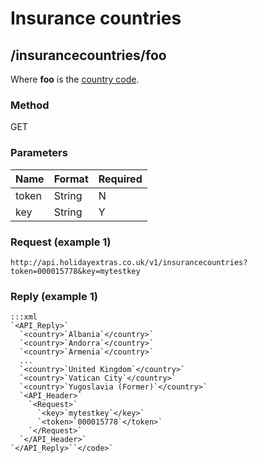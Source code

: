 # Insurance countries





## /insurancecountries/foo

Where **foo** is the [ country code](hxapi/insurance ).



### Method

GET



### Parameters

 | Name  | Format | Required | 
 | ----  | ------ | -------- | 
 | token | String | N        | 
 | key   | String | Y        | 




### Request (example 1)

	
	http://api.holidayextras.co.uk/v1/insurancecountries?token=000015778&key=mytestkey











### Reply (example 1)

	:::xml
	`<API_Reply>`
	  `<country>`Albania`</country>`
	  `<country>`Andorra`</country>`
	  `<country>`Armenia`</country>`
	  ...
	  `<country>`United Kingdom`</country>`
	  `<country>`Vatican City`</country>`
	  `<country>`Yugoslavia (Former)`</country>`
	  `<API_Header>`
	    `<Request>`
	      `<key>`mytestkey`</key>`
	      `<token>`000015778`</token>`
	    `</Request>`
	  `</API_Header>`
	`</API_Reply>``</code>`
	
